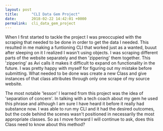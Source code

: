 ```yaml
---
layout: post
title:      "CLI Data Gem Project"
date:       2018-02-22 14:42:01 +0000
permalink:  cli_data_gem_project
---
```



When I first started to tackle the project I was preoccupied with the scraping that needed to be done in order to get the data I needed.  This resulted in me making a funtioning CLI that worked just as a wanted, buuut after sleeping on it I realized I wasn't using objects.  I was scraping different parts of the website separately and then 'zippering' them together.  This 'zippering' as Avi calls it makes it difficult to expand on functionality in the future.  I was pretty happy with myself for figuring out my mistake before submitting.  What needed to be done was create a new Class and give instances of that class attributes through only one scrape of my source website.

The most notable 'lesson' I learned from this project was the idea of 'separation of concern'.  In talking with a tech coach about my gem he used this phrase and although I am sure I have heard it before it really had substance now.  I was able to run my CLI and it had the desired outcomes, but the code behind the scenes wasn't positioned in necessarily the most appropriate classes.  So as I move forward I will continue to ask, does this Class need to know about this method?
